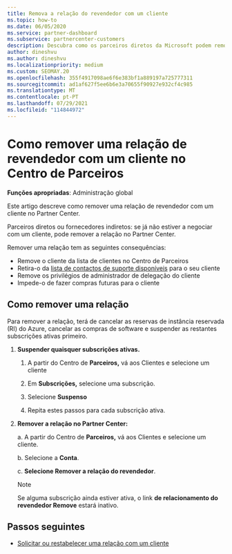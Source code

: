 ```yaml
---
title: Remova a relação do revendedor com um cliente
ms.topic: how-to
ms.date: 06/05/2020
ms.service: partner-dashboard
ms.subservice: partnercenter-customers
description: Descubra como os parceiros diretos da Microsoft podem remover os clientes da sua lista, remover privilégios de administração delegados e parar de apoiar ou comprar para um cliente.
author: dineshvu
ms.author: dineshvu
ms.localizationpriority: medium
ms.custom: SEOMAY.20
ms.openlocfilehash: 355f4917098ae6f6e383bf1a889197a725777311
ms.sourcegitcommit: ad1af627f5ee6b6e3a70655f90927e932cf4c985
ms.translationtype: MT
ms.contentlocale: pt-PT
ms.lasthandoff: 07/29/2021
ms.locfileid: "114844972"
---
```

# <a name="how-to-remove-a-reseller-relationship-with-a-customer-in-partner-center"></a>Como remover uma relação de revendedor com um cliente no Centro de Parceiros

**Funções apropriadas**: Administração global

Este artigo descreve como remover uma relação de revendedor com um cliente no Partner Center.

Parceiros diretos ou fornecedores indiretos: se já não estiver a negociar com um cliente, pode remover a relação no Partner Center.

Remover uma relação tem as seguintes consequências:

- Remove o cliente da lista de clientes no Centro de Parceiros
- Retira-o da [lista de contactos de suporte disponíveis](assign-support-contacts.md) para o seu cliente
- Remove os privilégios de administrador de delegação do cliente
- Impede-o de fazer compras futuras para o cliente

## <a name="how-to-remove-a-relationship"></a>Como remover uma relação

Para remover a relação, terá de cancelar as reservas de instância reservada (RI) do Azure, cancelar as compras de software e suspender as restantes subscrições ativas primeiro.

1. **Suspender quaisquer subscrições ativas.**

   1. A partir do Centro de **Parceiros,** vá aos Clientes e selecione um cliente

   2. Em **Subscrições,** selecione uma subscrição.

   3. Selecione **Suspenso**

   4. Repita estes passos para cada subscrição ativa.

2. **Remover a relação no Partner Center:**

   a. A partir do Centro de **Parceiros,** vá aos Clientes e selecione um cliente.

   b. Selecione a **Conta**.

   c. **Selecione Remover a relação do revendedor**.

   > [!NOTE]
   > Se alguma subscrição ainda estiver ativa, o link **de relacionamento do revendedor Remove** estará inativo.

## <a name="next-steps"></a>Passos seguintes

- [Solicitar ou restabelecer uma relação com um cliente](request-a-relationship-with-a-customer.md)
